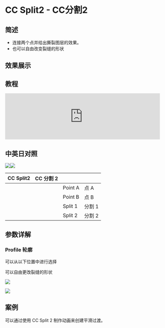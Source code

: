 # CC Split2 - CC分割2

## 简述

- 连接两个点并给出撕裂图层的效果。
- 也可以自由改变裂缝的形状

## 效果展示

## 教程

<iframe src="https://player.bilibili.com/player.html?bvid=BV1e34y1X7Vj&page=69&high_quality=1" width="100%" allowfullscreen="allowfullscreen" frameborder="0"></iframe>

## 中英日对照

![](https://mir.yuelili.com/wp-content/uploads/user/AE/effects/AE-Effects-Distort-CC_Split2.png)![](https://mir.yuelili.com/wp-content/uploads/user/AE/effects/AE-Effects-Distort-CC_Split2_cn.png)

| CC Split2 | CC 分割 2 |         |        |
| --------- | --------- | ------- | ------ |
|           |           | Point A | 点 A   |
|           |           | Point B | 点 B   |
|           |           | Split 1 | 分割 1 |
|           |           | Split 2 | 分割 2 |

## 参数详解

### Profile 轮廓

可以从以下位置中进行选择

可以自由更改裂缝的形状

![](https://cdn.yuelili.com/20211223010918.png)

![](https://cdn.yuelili.com/20211223010930.png)

## 案例

可以通过使用 CC Split 2 制作动画来创建平滑过渡。
